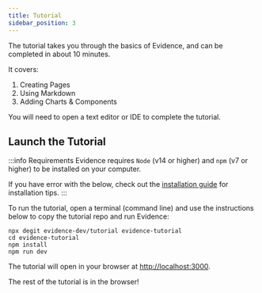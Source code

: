 ```yaml
---
title: Tutorial
sidebar_position: 3
---
```


The tutorial takes you through the basics of Evidence, and can be completed in about 10 minutes. 

It covers:
1. Creating Pages
2. Using Markdown
3. Adding Charts & Components

You will need to open a text editor or IDE to complete the tutorial.

## Launch the Tutorial

:::info Requirements
Evidence requires `Node` (v14 or higher) and `npm` (v7 or higher) to be installed on your computer. 

If you have error with the below, check out the [installation guide](/walkthroughs/installation) for installation tips.
:::

To run the tutorial, open a terminal (command line) and use the instructions below to copy the tutorial repo and run Evidence:

```
npx degit evidence-dev/tutorial evidence-tutorial
cd evidence-tutorial
npm install
npm run dev
```

The tutorial will open in your browser at [http://localhost:3000](http://localhost:3000).

The rest of the tutorial is in the browser!